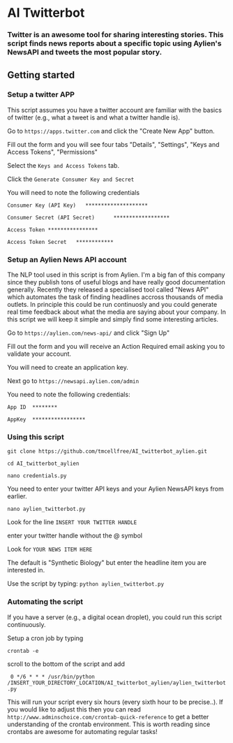 # AI Twitterbot

### Twitter is an awesome tool for sharing interesting stories. This script finds news reports about a specific topic using Aylien's NewsAPI and tweets the most popular story.

## Getting started 

### Setup a twitter APP

This script assumes you have a twitter account are familiar with the basics of twitter (e.g., what a tweet is and what a twitter handle is). 

Go to `https://apps.twitter.com` and click the  "Create New App"  button. 

Fill out the form and you will see four tabs "Details", "Settings", "Keys and Access Tokens", "Permissions"

Select the `Keys and Access Tokens` tab. 

Click the `Generate Consumer Key and Secret`

You will need to note the following credentials

`Consumer Key (API Key)   ********************`

`Consumer Secret (API Secret)      ******************`

`Access Token ****************`

`Access Token Secret   ************`

### Setup an Aylien News API account

The NLP tool used in this script is from Aylien. I'm a big fan of this company since they publish tons of useful blogs and have really good documentation generally. Recently they released a specialised tool called "News API" which automates the task of finding headlines accross thousands of media outlets. In principle this could be run continuosly and you could generate real time feedback about what the media are saying about your company. In this script we will keep it simple and simply find some interesting articles.

Go to `https://aylien.com/news-api/`  and click "Sign Up"

Fill out the form and you will receive an Action Required email asking you to validate your account. 

You will need to create an application key.

Next go to `https://newsapi.aylien.com/admin`  

You need to note the following credentials:

`App ID  ********`

`AppKey  *****************`

### Using this script

`git clone https://github.com/tmcellfree/AI_twitterbot_aylien.git`

`cd AI_twitterbot_aylien`
 
`nano credentials.py`

You need to enter your twitter API keys and your Aylien NewsAPI keys from earlier. 

`nano aylien_twitterbot.py` 

Look for the line `INSERT YOUR TWITTER HANDLE`

enter your twitter handle without the @ symbol

Look for `YOUR NEWS ITEM HERE`

The default is "Synthetic Biology" but enter the headline item you are interested in.

Use the script by typing:
`python aylien_twitterbot.py`

### Automating the script

If you have a server (e.g., a digital ocean droplet), you could run this script continuously. 

Setup a cron job by typing

`crontab -e`

scroll to the bottom of the script and add 

` 0 */6 * * * /usr/bin/python /INSERT_YOUR_DIRECTORY_LOCATION/AI_twitterbot_aylien/aylien_twitterbot.py`

This will run your script every six hours (every sixth hour to be precise..). If you would like to adjust this then you can read `http://www.adminschoice.com/crontab-quick-reference` to get a better understanding of the crontab environment. This is worth reading since crontabs are awesome for automating regular tasks! 
